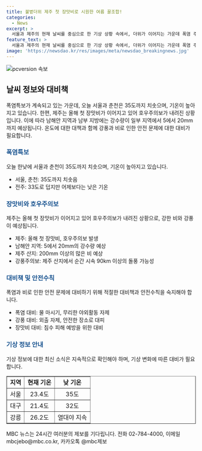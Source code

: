 ```yaml
---
title: 불볕더위 제주 첫 장맛비로 시원한 여름 꿀조합!
categories:
  - News
excerpt: >
  서울과 제주의 현재 날씨를 중심으로 한 기상 상황 속에서, 더위가 이어지는 가운데 폭염 주의보에 대한 경고와 함께 장마의 시작에 대한 소식을 전하고 있습니다. 또한, 제주와 남해안 지역에 호우주의보가 내려진 가운데 30mm 이상의 세찬 비가 예보되고, 200mm 이상의 많은 비가 예상된다는 내용이 담겨 있습니다. 또한, 제주 산지에는 강풍 주의보가 내려졌음을 알리고 있습니다. 현재 서울의 기온은 23.4도, 대구 21.4도이며 낮 기온은 서울이 35도, 대구는 32도까지 오를 전망입니다.
feature_text: >
  서울과 제주의 현재 날씨를 중심으로 한 기상 상황 속에서, 더위가 이어지는 가운데 폭염 주의보에 대한 경고와 함께 장마의 시작에 대한 소식을 전하고 있습니다. 또한, 제주와 남해안 지역에 호우주의보가 내려진 가운데 30mm 이상의 세찬 비가 예보되고, 200mm 이상의 많은 비가 예상된다는 내용이 담겨 있습니다. 또한, 제주 산지에는 강풍 주의보가 내려졌음을 알리고 있습니다. 현재 서울의 기온은 23.4도, 대구 21.4도이며 낮 기온은 서울이 35도, 대구는 32도까지 오를 전망입니다.
image: 'https://newsdao.kr/res/images/meta/newsdao_breakingnews.jpg'
---
```


<p><img src="https://newsdao.kr/res/images/meta/newsdao_breakingnews.jpg" alt="pcversion 속보" /></p>

<h2 data-ke-size="size26">날씨 정보와 대비책</h2>

<p data-ke-size="size16">폭염특보가 계속되고 있는 가운데, 오늘 서울과 춘천은 35도까지 치솟으며, 기온이 높아지고 있습니다. 한편, 제주는 올해 첫 장맛비가 이어지고 있어 호우주의보가 내려진 상황입니다. 이에 따라 남해안 지역과 남부 지방에는 강수량이 일부 지역에서 5에서 20mm까지 예상됩니다. 온도에 대한 대책과 함께 강풍과 비로 인한 안전 문제에 대한 대비가 필요합니다.</p>

<h3><b><span style="color: #1a5490;">폭염특보</span></b></h3>

<p data-ke-size="size16">오늘 한낮에 서울과 춘천이 35도까지 치솟으며, 기온이 높아지고 있습니다.</p>

<ul>
<li>서울, 춘천: 35도까지 치솟음</li>
<li>전주: 33도로 덥지만 어제보다는 낮은 기온</li>
</ul>

<h3><b><span style="color: #1a5490;">장맛비와 호우주의보</span></b></h3>

<p data-ke-size="size16">제주는 올해 첫 장맛비가 이어지고 있어 호우주의보가 내려진 상황으로, 강한 비와 강풍이 예상됩니다.</p>

<ul>
<li>제주: 올해 첫 장맛비, 호우주의보 발생</li>
<li>남해안 지역: 5에서 20mm의 강수량 예상</li>
<li>제주 산지: 200mm 이상의 많은 비 예상</li>
<li>강풍주의보: 제주 산지에서 순간 시속 90km 이상의 돌풍 가능성</li>
</ul>

<h3><b><span style="color: #1a5490;">대비책 및 안전수칙</span></b></h3>

<p data-ke-size="size16">폭염과 비로 인한 안전 문제에 대비하기 위해 적절한 대비책과 안전수칙을 숙지해야 합니다.</p>

<ul>
<li>폭염 대비: 물 마시기, 무리한 야외활동 자제</li>
<li>강풍 대비: 외출 자제, 안전한 장소로 대피</li>
<li>장맛비 대비: 침수 피해 예방을 위한 대비</li>
</ul>

<h3><b><span style="color: #1a5490;">기상 정보 안내</span></b></h3>

<p data-ke-size="size16">기상 정보에 대한 최신 소식은 지속적으로 확인해야 하며, 기상 변화에 따른 대비가 필요합니다.</p>

<table style="width: 100%;" border="1">
<tbody>
<tr>
<td style="text-align: center; height: 17px;"><b>지역</b></td>
<td style="text-align: center; height: 17px;"><b>현재 기온</b></td>
<td style="text-align: center; height: 17px;"><b>낮 기온</b></td>
</tr>
<tr>
<td style="text-align: center; height: 17px;">서울</td>
<td style="text-align: center; height: 17px;">23.4도</td>
<td style="text-align: center; height: 17px;">35도</td>
</tr>
<tr>
<td style="text-align: center; height: 17px;">대구</td>
<td style="text-align: center; height: 17px;">21.4도</td>
<td style="text-align: center; height: 17px;">32도</td>
</tr>
<tr>
<td style="text-align: center; height: 17px;">강릉</td>
<td style="text-align: center; height: 17px;">26.2도</td>
<td style="text-align: center; height: 17px;">열대야 지속</td>
</tr>
</tbody>
</table>

<p data-ke-size="size16">MBC 뉴스는 24시간 여러분의 제보를 기다립니다. 전화 02-784-4000, 이메일 mbcjebo@mbc.co.kr, 카카오톡 @mbc제보</p>

